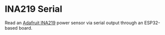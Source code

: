 # INA219 Serial

Read an [Adafruit INA219](https://www.adafruit.com/product/904) power sensor via serial output through an ESP32-based board.